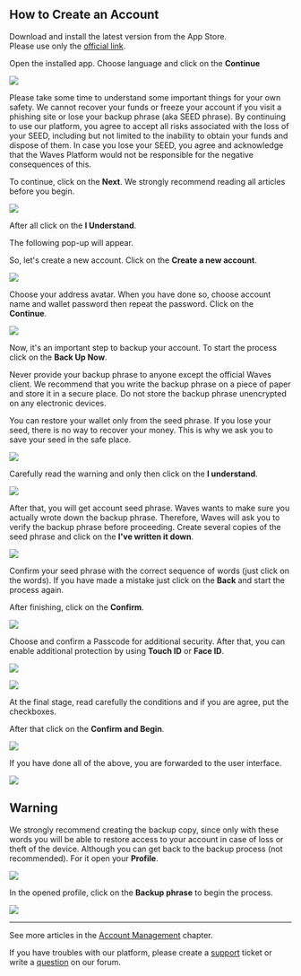 ## How to Create an Account

Download and install the latest version from the App Store.  
Please use only the [official link](https://itunes.apple.com/us/app/waves-wallet/id1233158971).

Open the installed app.
Choose language and click on the **Continue**

![](/waves-client/mobile-apps/_assets/account_creation_ios_01.png)

Please take some time to understand some important things for your own safety. We cannot recover your funds or freeze your account if you visit a phishing site or lose your backup phrase (aka SEED phrase). By continuing to use our platform, you agree to accept all risks associated with the loss of your SEED, including but not limited to the inability to obtain your funds and dispose of them. In case you lose your SEED, you agree and acknowledge that the Waves Platform would not be responsible for the negative consequences of this.

To continue, click on the **Next**.
We strongly recommend reading all articles before you begin.

![](/waves-client/mobile-apps/_assets/account_creation_ios_02.png)

After all click on the **I Understand**.

The following pop-up will appear.

So, let's create a new account. Click on the **Create a new account**.

![](/waves-client/mobile-apps/_assets/account_creation_ios_03.png)

Choose your address avatar. When you have done so, choose account name and wallet password then repeat the password.
Click on the **Continue**.

![](/waves-client/mobile-apps/_assets/account_creation_ios_04.png)

Now, it's an important step to backup your account. To start the process click on the **Back Up Now**.

Never provide your backup phrase to anyone except the official Waves client. We recommend that you write the backup phrase on a piece of paper and store it in a secure place. Do not store the backup phrase unencrypted on any electronic devices.

You can restore your wallet only from the seed phrase. If you lose your seed, there is no way to recover your money. This is why we ask you to save your seed in the safe place.

![](/waves-client/mobile-apps/_assets/account_creation_ios_05.png)

Carefully read the warning and only then click on the **I understand**.

![](/waves-client/mobile-apps/_assets/account_creation_ios_06.png)

After that, you will get account seed phrase. Waves wants to make sure you actually wrote down the backup phrase. Therefore, Waves will ask you to verify the backup phrase before proceeding. Create several copies of the seed phrase and click on the **I've written it down**.

![](/waves-client/mobile-apps/_assets/account_creation_ios_07.png)

Сonfirm your seed phrase with the correct sequence of words (just click on the words). If you have made a mistake just click on the **Back** and start the process again.

After finishing, click on the **Confirm**.

![](/waves-client/mobile-apps/_assets/account_creation_ios_08.png)

Choose and confirm a Passcode for additional security.
After that, you can enable additional protection by using **Touch ID** or **Face ID**.

![](/waves-client/mobile-apps/_assets/account_creation_ios_09.png)

![](/waves-client/mobile-apps/_assets/account_creation_ios_10.png)

At the final stage, read carefully the conditions and if you are agree, put the checkboxes.

After that click on the **Confirm and Begin**.

![](/waves-client/mobile-apps/_assets/account_creation_ios_11.png)

If you have done all of the above, you are forwarded to the user interface.

![](/waves-client/mobile-apps/_assets/account_creation_ios_12.png)

## Warning

We strongly recommend creating the backup copy, since only with these words you will be able to restore access to your account in case of loss or theft of the device. Although you can get back to the backup process (not recommended). For it open your **Profile**.

![](/waves-client/mobile-apps/_assets/backup_01.png)

In the opened profile, click on the **Backup phrase** to begin the process.

![](/waves-client/mobile-apps/_assets/backup_02.png)

___



See more articles in the [Account Management](/waves-client/mobile-apps/iOS/account-management.md) chapter.

If you have troubles with our platform, please create a [support](https://support.wavesplatform.com/) ticket or write a [question](https://forum.wavesplatform.com/) on our forum.

